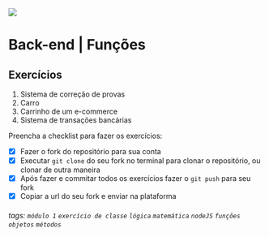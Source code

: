 ![](https://i.imgur.com/xG74tOh.png)

# Back-end | Funções

## Exercícios

1.  Sistema de correção de provas
2.  Carro
3.  Carrinho de um e-commerce
4.  Sistema de transações bancárias

Preencha a checklist para fazer os exercícios:

- [x] Fazer o fork do repositório para sua conta
- [x] Executar `git clone` do seu fork no terminal para clonar o repositório, ou clonar de outra maneira
- [x] Após fazer e commitar todos os exercícios fazer o `git push` para seu fork
- [x] Copiar a url do seu fork e enviar na plataforma

###### tags: `módulo 1` `exercício de classe` `lógica` `matemática` `nodeJS` `funções` `objetos` `métodos`
